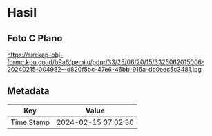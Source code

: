 # Hasil

## Foto C Plano

https://sirekap-obj-formc.kpu.go.id/b9a6/pemilu/pdpr/33/25/06/20/15/3325062015006-20240215-004932--d820f5bc-47e6-46bb-916a-dc0eec5c3481.jpg


## Metadata

| Key        | Value               |
| ---------- | ------------------- |
| Time Stamp | 2024-02-15 07:02:30 |



